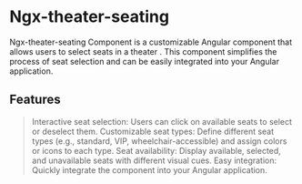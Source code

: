 # Ngx-theater-seating

Ngx-theater-seating Component is a customizable Angular component that allows users to select seats in a theater . This component simplifies the process of seat selection and can be easily integrated into your Angular application.

## Features

>Interactive seat selection: Users can click on available seats to select or deselect them.
>Customizable seat types: Define different seat types (e.g., standard, VIP, wheelchair-accessible) and assign colors or icons to each type.
>Seat availability: Display available, selected, and unavailable seats with different visual cues.
>Easy integration: Quickly integrate the component into your Angular application.
